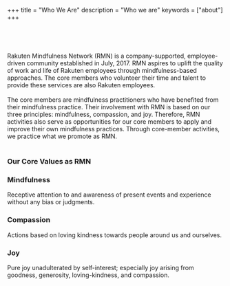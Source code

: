 +++
title = "Who We Are"
description = "Who we are"
keywords = ["about"]
+++

<div class="jumbotron-about">
   <div class="container">
        <h1 class="text-center" style="color: white"></h1>
    </div>         
</div>
<br />
<br />
Rakuten Mindfulness Network (RMN) is a company-supported, employee-driven community established in July, 2017. RMN aspires to uplift the quality of work and life of Rakuten employees through mindfulness-based approaches. The core members who volunteer their time and talent to provide these services are also Rakuten employees. 
<br />
<br />
The core members are mindfulness practitioners who have benefited from their mindfulness practice. Their involvement with RMN is based on our three principles: mindfulness, compassion, and joy. Therefore, RMN activities also serve as opportunities for our core members to apply and improve their own mindfulness practices. Through core-member activities, we practice what we promote as RMN.
<br />
<br />

<h3 class="text-center">Our Core Values as RMN</h3>

<div class="row">
  <div class="col-sm-4">
    <div class="card">
      <div class="card-body">
        <h3 class="card-title bg-info text-center">Mindfulness</h3>
        <p class="card-text">Receptive attention to and awareness of present events and experience without any bias or judgments.</p>
      </div>
    </div>
  </div>
  <div class="col-sm-4">
    <div class="card">
      <div class="card-body">
        <h3 class="card-title bg-info text-center">Compassion</h3>
        <p class="card-text">Actions based on loving kindness towards people around us and ourselves. </p>
      </div>
    </div>
  </div>
  <div class="col-sm-4">
    <div class="card">
      <div class="card-body">
        <h3 class="card-title bg-info text-center">Joy</h3>
        <p class="card-text">Pure joy unadulterated by self-interest; especially joy arising from goodness, generosity, loving-kindness, and compassion.</p>
      </div>
    </div>
  </div>
</div>







